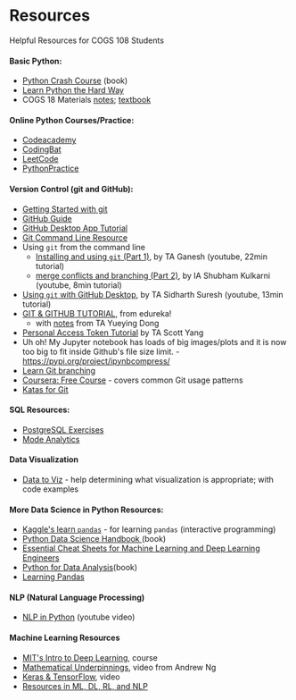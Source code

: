 # Resources
Helpful Resources for COGS 108 Students

#### Basic Python: 
- [Python Crash Course](https://ehmatthes.github.io/pcc/) (book) 
- [Learn Python the Hard Way](https://learnpythonthehardway.org/)
- COGS 18 Materials [notes](https://github.com/COGS18/Materials); [textbook](https://shanellis.github.io/pythonbook) 

#### Online Python Courses/Practice:
- [Codeacademy](https://www.codecademy.com/learn/learn-python-3)
- [CodingBat](https://codingbat.com/python) 
- [LeetCode](https://leetcode.com/)
- [PythonPractice](https://www.practicepython.org/)

#### Version Control (git and GitHub):
- [Getting Started with git](https://docs.github.com/en/free-pro-team@latest/github/getting-started-with-github)
- [GitHub Guide](https://guides.github.com/activities/hello-world/)
- [GitHub Desktop App Tutorial](https://github.com/jlord/git-it-electron)
- [Git Command Line Resource](https://rogerdudler.github.io/git-guide/)
-  Using `git` from the command line
	- [Installing and using `git` (Part 1)](https://www.youtube.com/watch?v=ng4X6qF8XVY), by TA Ganesh (youtube, 22min tutorial)
	- [merge conflicts and branching (Part 2)](https://youtu.be/Nk1gtrbTZ2Y), by IA Shubham Kulkarni (youtube, 8min tutorial)
- [Using `git` with GitHub Desktop](https://youtu.be/zQc5vQEBips), by TA Sidharth Suresh (youtube, 13min tutorial)
- [GIT & GITHUB TUTORIAL](https://www.youtube.com/watch?v=xuB1Id2Wxak), from edureka!
	- with [notes](https://docs.google.com/document/d/1GAdkvn7lWzeLekvC343WNZC2rZGhQOfPOU2dMha9aws/edit) from TA Yueying Dong
- [Personal Access Token Tutorial]([https://docs.google.com/document/d/1Sb6tQwUVBhzcmBGWw4UnhGlYcMDdyUy3gaRKcQzYur4/edit?usp=sharing](https://docs.google.com/document/d/1XkcwMUZiHz_jtQ0cOiKXOpko8TCMhXKqPbs_qiFg8hM/edit?tab=t.0)) by TA Scott Yang
- Uh oh! My Jupyter notebook has loads of big images/plots and it is now too big to fit inside Github's file size limit.
        - https://pypi.org/project/ipynbcompress/
- [Learn Git branching](https://learngitbranching.js.org/?locale=en_US)
- [Coursera: Free Course](https://www.coursera.org/learn/introduction-git-github) - covers common Git usage patterns
- [Katas for Git](https://github.com/eficode-academy/git-katas)
 		
#### SQL Resources:
- [PostgreSQL Exercises](https://pgexercises.com/)
- [Mode Analytics](https://mode.com/sql-tutorial/)

#### Data Visualization
- [Data to Viz](https://www.data-to-viz.com/) - help determining what visualization is appropriate; with code examples

#### More Data Science in Python Resources:
- [Kaggle's learn `pandas`]( https://www.kaggle.com/learn/pandas ) - for learning `pandas` (interactive programming)
- [Python Data Science Handbook ](https://jakevdp.github.io/PythonDataScienceHandbook/ ) (book)
- [Essential Cheat Sheets for Machine Learning and Deep Learning Engineers](https://startupsventurecapital.com/essential-cheat-sheets-for-machine-learning-and-deep-learning-researchers-efb6a8ebd2e5)
- [Python for Data Analysis](http://bedford-computing.co.uk/learning/wp-content/uploads/2015/10/Python-for-Data-Analysis.pdf)(book)
- [Learning Pandas](https://tomaugspurger.github.io/modern-1-intro.html)

#### NLP (Natural Language Processing)
- [NLP in Python](https://www.youtube.com/watch?v=xvqsFTUsOmc) (youtube video)



#### Machine Learning Resources
- [MIT's Intro to Deep Learning](http://introtodeeplearning.com/), course
- [Mathematical Underpinnings](https://www.youtube.com/watch?v=PPLop4L2eGk&list=PLLssT5z_DsK-h9vYZkQkYNWcItqhlRJLN), video from Andrew Ng
- [Keras & TensorFlow](https://www.youtube.com/watch?v=tPYj3fFJGjk), video
- [Resources in ML, DL, RL, and NLP](https://github.com/ahmedbahaaeldin/From-0-to-Research-Scientist-resources-guide)
